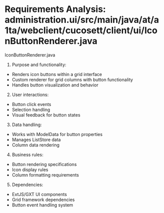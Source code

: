 # Requirements Analysis: administration.ui/src/main/java/at/a1ta/webclient/cucosett/client/ui/IconButtonRenderer.java

IconButtonRenderer.java
1. Purpose and functionality:
- Renders icon buttons within a grid interface
- Custom renderer for grid columns with button functionality
- Handles button visualization and behavior

2. User interactions:
- Button click events
- Selection handling
- Visual feedback for button states

3. Data handling:
- Works with ModelData for button properties
- Manages ListStore data
- Column data rendering

4. Business rules:
- Button rendering specifications
- Icon display rules
- Column formatting requirements

5. Dependencies:
- ExtJS/GXT UI components
- Grid framework dependencies
- Button event handling system
